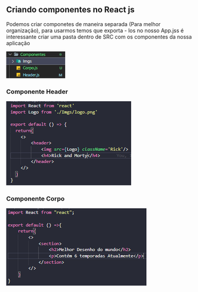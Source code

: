 ## Criando componentes no React js

Podemos criar componetes de maneira separada (Para melhor organização), para usarmos temos que exporta - los 
no nosso App.jss é interessante criar uma pasta dentro de SRC com os componentes da nossa aplicação

![img](Screenshot_13.png)
### Componente Header

![img](Screenshot_14.png)

### Componente Corpo

![img](Screenshot_15.png)
